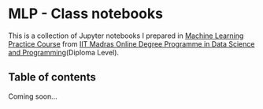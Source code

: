# MLP - Class notebooks

This is a collection of Jupyter notebooks I prepared in [Machine Learning Practice Course](https://onlinedegree.iitm.ac.in/course_pages/BSCCS2008.html) from [IIT Madras Online Degree Programme in Data Science and Programming](https://onlinedegree.iitm.ac.in/index.html)(Diploma Level).

## Table of contents

Coming soon...
